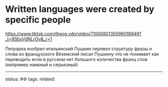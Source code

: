 # Written languages were created by specific people
https://www.tiktok.com/@gog.vdn/video/7100080135596018949?_t=8SbxVdNLrOv&_r=1

Петрарка изобрел итальянский
Пушкин перевел структуру фразы и слова из французского
Вяземский писал Пушкину что не понимает как переводить если в русском нет большого количества франц слов (например наивный и серьезный)

---
status: #⚙️ 
tags: 
related: 